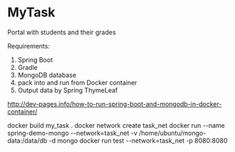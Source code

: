 # MyTask
Portal with students and their grades


Requirements:

1. Spring Boot
2. Gradle
3. MongoDB database
4. pack into and run from Docker container
5. Output data by Spring ThymeLeaf



http://dev-pages.info/how-to-run-spring-boot-and-mongodb-in-docker-container/



docker build my_task .
docker network create task_net
docker run --name spring-demo-mongo --network=task_net -v /home/ubuntu/mongo-data:/data/db -d mongo
docker run test --network=task_net -p 8080:8080
